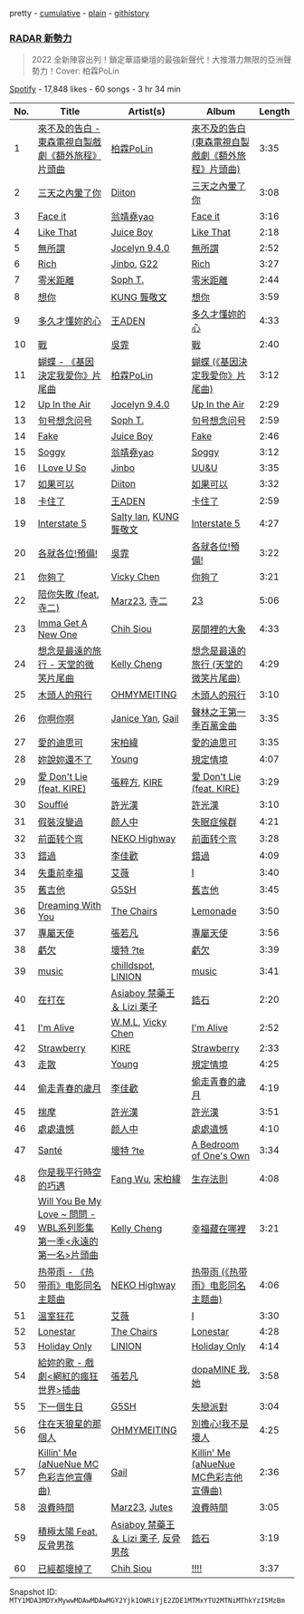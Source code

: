 pretty - [cumulative](/playlists/cumulative/37i9dQZF1DX2P3E6UOxZyt.md) - [plain](/playlists/plain/37i9dQZF1DX2P3E6UOxZyt) - [githistory](https://github.githistory.xyz/mackorone/spotify-playlist-archive/blob/main/playlists/plain/37i9dQZF1DX2P3E6UOxZyt)

### [RADAR 新勢力](https://open.spotify.com/playlist/37i9dQZF1DX2P3E6UOxZyt)

> 2022 全新陣容出列！鎖定華語樂壇的最強新聲代！大推潛力無限的亞洲聲勢力！Cover: 柏霖PoLin

[Spotify](https://open.spotify.com/user/spotify) - 17,848 likes - 60 songs - 3 hr 34 min

| No. | Title | Artist(s) | Album | Length |
|---|---|---|---|---|
| 1 | [來不及的告白 \- 東森電視自製戲劇《額外旅程》片頭曲](https://open.spotify.com/track/3Yip2BwY2pv3B8WN5JIBqD) | [柏霖PoLin](https://open.spotify.com/artist/42UhEbkOaTEwJKWmf7xlfZ) | [來不及的告白 \(東森電視自製戲劇《額外旅程》片頭曲\)](https://open.spotify.com/album/4bSV4Nba05BmRD919Oobpb) | 3:35 |
| 2 | [三天之內暈了你](https://open.spotify.com/track/2sTgpjvhk5NYKtGO6LWogR) | [Diiton](https://open.spotify.com/artist/4igBpYxC0VLHP0Cz2BH2dQ) | [三天之內暈了你](https://open.spotify.com/album/5DsNlpKAXLgQJUh2M8xcRP) | 3:08 |
| 3 | [Face it](https://open.spotify.com/track/73g9BMuFvW58YBuHXAqSqf) | [翁靖堯yao](https://open.spotify.com/artist/6i8TiylkUFKqXajJM69a7N) | [Face it](https://open.spotify.com/album/1eYJkeYUil7BCp162Llhbr) | 3:16 |
| 4 | [Like That](https://open.spotify.com/track/4UqLJ5I3ErvzJVFG0JQ66w) | [Juice Boy](https://open.spotify.com/artist/2PRHe0bqimdQP9pSORGE6H) | [Like That](https://open.spotify.com/album/7fsIJdDM2S39JCG2UsruLg) | 2:18 |
| 5 | [無所謂](https://open.spotify.com/track/1dPtFcK3m7dTtIBe3AwurO) | [Jocelyn 9.4.0](https://open.spotify.com/artist/4xu7XEr8It4loGPeZnJcqZ) | [無所謂](https://open.spotify.com/album/5WXptJIuAu3IJ5RuOHRtxQ) | 2:52 |
| 6 | [Rich](https://open.spotify.com/track/2xRvSUwY1fZmcOKshehMLn) | [Jinbo](https://open.spotify.com/artist/2QlEDg87oaNdcAA1O7dIIC), [G22](https://open.spotify.com/artist/5xRZqaqEy9SX8GrmtXoSGT) | [Rich](https://open.spotify.com/album/6lEf40SnNDQRuC2a6myp5O) | 3:27 |
| 7 | [零米距離](https://open.spotify.com/track/4s5Zo94S9qBeiUcXHF91fp) | [Soph T.](https://open.spotify.com/artist/2lP0iXobpSDobEhi2eI4eP) | [零米距離](https://open.spotify.com/album/5JXMpRfrSoOyaWd7fAhGM1) | 2:44 |
| 8 | [想你](https://open.spotify.com/track/7vAwqw2kiPVUTdI6SBouwy) | [KUNG 龔敬文](https://open.spotify.com/artist/568gCUXvFfGIyVUQ2SZa3R) | [想你](https://open.spotify.com/album/7xqdWIv7RyrvVwuHrTou9Q) | 3:59 |
| 9 | [多久才懂妳的心](https://open.spotify.com/track/3bKO2AM761yeB65LFdVcK4) | [王ADEN](https://open.spotify.com/artist/4ecBfM4xa6ZLDr7P8lsyTV) | [多久才懂妳的心](https://open.spotify.com/album/1SGOcsiww6DSQj6OL6FA0U) | 4:33 |
| 10 | [戰](https://open.spotify.com/track/0rV6J7qM31GxU9p4Mf7gBd) | [吳霏](https://open.spotify.com/artist/2q5HrJWKwU4iHaTTSKGZC4) | [戰](https://open.spotify.com/album/2pwg7cIxiYOc2M5lBoCEAq) | 2:40 |
| 11 | [蝴蝶 \- 《基因決定我愛你》片尾曲](https://open.spotify.com/track/2FhgTu8oT3qDgGKsnzerQQ) | [柏霖PoLin](https://open.spotify.com/artist/42UhEbkOaTEwJKWmf7xlfZ) | [蝴蝶 \(《基因決定我愛你》片尾曲\)](https://open.spotify.com/album/4C5ScE6NOUTKaLHFjiFvtw) | 3:12 |
| 12 | [Up In the Air](https://open.spotify.com/track/7eEpzdJJX8AE4Fweh9vx45) | [Jocelyn 9.4.0](https://open.spotify.com/artist/4xu7XEr8It4loGPeZnJcqZ) | [Up In the Air](https://open.spotify.com/album/0wrRmU5Lrv1Zbzlt64qKxJ) | 2:29 |
| 13 | [句号想念问号](https://open.spotify.com/track/7ka7lf2RSsKpBncHGrxE3A) | [Soph T.](https://open.spotify.com/artist/2lP0iXobpSDobEhi2eI4eP) | [句号想念问号](https://open.spotify.com/album/37RjBAZMoEQAnmbOC3BRJF) | 2:59 |
| 14 | [Fake](https://open.spotify.com/track/64ZhoHFCA4xEdhuaqdwlGF) | [Juice Boy](https://open.spotify.com/artist/2PRHe0bqimdQP9pSORGE6H) | [Fake](https://open.spotify.com/album/0BMKIpy6FCzDqFTwQldV5z) | 2:46 |
| 15 | [Soggy](https://open.spotify.com/track/1xX6bPNSdjpHiJTDRt2rOy) | [翁靖堯yao](https://open.spotify.com/artist/6i8TiylkUFKqXajJM69a7N) | [Soggy](https://open.spotify.com/album/196bfmnRG1paG7aplcJoWj) | 3:12 |
| 16 | [I Love U So](https://open.spotify.com/track/6vdEahxBwLid3eXOQXYGow) | [Jinbo](https://open.spotify.com/artist/2QlEDg87oaNdcAA1O7dIIC) | [UU&U](https://open.spotify.com/album/78XT5si8Zp3XhRQEiPZ1pr) | 3:35 |
| 17 | [如果可以](https://open.spotify.com/track/6pNoP0b0YbSaqt86nz0gtE) | [Diiton](https://open.spotify.com/artist/4igBpYxC0VLHP0Cz2BH2dQ) | [如果可以](https://open.spotify.com/album/2eNUGYzaHLgaAFKi4KgpIA) | 3:32 |
| 18 | [卡住了](https://open.spotify.com/track/0QlFpakc8R9rWbVpJD8rj4) | [王ADEN](https://open.spotify.com/artist/4ecBfM4xa6ZLDr7P8lsyTV) | [卡住了](https://open.spotify.com/album/1rsu3gm5X00NlUqaEBbZP7) | 2:59 |
| 19 | [Interstate 5](https://open.spotify.com/track/0JmpWzfKEY3AszCbsoyx6x) | [Salty Ian](https://open.spotify.com/artist/606nTAxPsLROdPC6jQ2S4F), [KUNG 龔敬文](https://open.spotify.com/artist/568gCUXvFfGIyVUQ2SZa3R) | [Interstate 5](https://open.spotify.com/album/4ib0gW6YDznsEiQI537xgx) | 4:27 |
| 20 | [各就各位!預備!](https://open.spotify.com/track/26GJ3VhzsYhhdKB7E2Q7F5) | [吳霏](https://open.spotify.com/artist/2q5HrJWKwU4iHaTTSKGZC4) | [各就各位!預備!](https://open.spotify.com/album/5V1WgnpWAL3wYsNqwXCAcP) | 3:22 |
| 21 | [你夠了](https://open.spotify.com/track/5vJ2Hw5FQShQIpyDqgQlCR) | [Vicky Chen](https://open.spotify.com/artist/01u3qI3xMGFvktXyRSMGRZ) | [你夠了](https://open.spotify.com/album/0aBj80EllGcejy9XcavrtZ) | 3:21 |
| 22 | [陪你失敗 \(feat\. 寺二\)](https://open.spotify.com/track/53EYK5DubMOz2x71TZERPl) | [Marz23](https://open.spotify.com/artist/4XBG26mgvzGqT09eopG4d9), [寺二](https://open.spotify.com/artist/1EMVtU2X6lNkNNfALzCEuT) | [23](https://open.spotify.com/album/1i9NZgKrjl9gQVIczUEJYh) | 5:06 |
| 23 | [Imma Get A New One](https://open.spotify.com/track/0WSTcd9inhbtHhV9vi1jDQ) | [Chih Siou](https://open.spotify.com/artist/6cMRDBCHMYjyCH2D0s6uzr) | [房間裡的大象](https://open.spotify.com/album/1hLOyMZ8n5dmBckqXkToIG) | 4:33 |
| 24 | [想念是最遠的旅行 \- 天堂的微笑片尾曲](https://open.spotify.com/track/2IAaZAj9nwEgvMCpV4GcGa) | [Kelly Cheng](https://open.spotify.com/artist/1z3k20gEtPm6SKPGPvokDg) | [想念是最遠的旅行 \(天堂的微笑片尾曲\)](https://open.spotify.com/album/3XsuB5NPeWvyfAI9B42Ub1) | 4:29 |
| 25 | [木頭人的飛行](https://open.spotify.com/track/4GYYWzauSMxdeMcawMMZX2) | [OHMYMEITING](https://open.spotify.com/artist/5ejbZdon0riCxa7GyJNEAx) | [木頭人的飛行](https://open.spotify.com/album/469Eh4wVgpq7Xw5lpBGEAV) | 3:10 |
| 26 | [你啊你啊](https://open.spotify.com/track/3XZm6Oodp4jBnJUYe2lRSv) | [Janice Yan](https://open.spotify.com/artist/3r5bFY2H54Y0YGIDzAo1xp), [Gail](https://open.spotify.com/artist/6l81JeOQ3usizemdSG6mP7) | [聲林之王第一季百萬金曲](https://open.spotify.com/album/0C8lOZOGO4wOu8NPyiyDuf) | 3:35 |
| 27 | [愛的迪思可](https://open.spotify.com/track/1eS2RQqs6lknJHGAjfmiv4) | [宋柏緯](https://open.spotify.com/artist/1LWJ9mrDCPd3HB2Kp1RDXK) | [愛的迪思可](https://open.spotify.com/album/6Z7JGLe70CFnXlIUwCkCue) | 3:35 |
| 28 | [妳說妳還不了](https://open.spotify.com/track/1PAZp3Hl6Fbj4pPkHFkyKm) | [Young](https://open.spotify.com/artist/7tuUo4Kby0sTXYcctxdlYa) | [規定情境](https://open.spotify.com/album/4mpAbNAVOM2j6pAsanglOi) | 4:07 |
| 29 | [愛 Don't Lie \(feat\. KIRE\)](https://open.spotify.com/track/2uQBmTqgkt7HGexSXEDEuM) | [張粹方](https://open.spotify.com/artist/7oBIFoqEP2zwnJa2HL6h0l), [KIRE](https://open.spotify.com/artist/2KZp9cq9DQ9unz17ohWTlL) | [愛 Don't Lie \(feat\. KIRE\)](https://open.spotify.com/album/7kLlhCfGCLUG20qiWBI0zq) | 3:29 |
| 30 | [Soufflé](https://open.spotify.com/track/6m7h2pLpDVSGFFFfFBS2VL) | [許光漢](https://open.spotify.com/artist/3hhUgkTf3fFYGogFMbV5Wv) | [許光漢](https://open.spotify.com/album/3w2vtxAWKHXvLRIaS5LITp) | 3:10 |
| 31 | [假裝沒變過](https://open.spotify.com/track/0kWUppVLq3IIvXjq36v8EU) | [颜人中](https://open.spotify.com/artist/5PNcqs6EtD6gSXgUiiJIUU) | [失眠症候群](https://open.spotify.com/album/1XD00QTaV6BAcPdsmGzyyN) | 4:21 |
| 32 | [前面转个弯](https://open.spotify.com/track/1R5L6GWG5ir4UoiP7sosEp) | [NEKO Highway](https://open.spotify.com/artist/2qO2tbo4OI29yMSM3WJ0bX) | [前面转个弯](https://open.spotify.com/album/1xmW2luzaHK2LKkuOuzsqn) | 3:28 |
| 33 | [錯過](https://open.spotify.com/track/7rIwDvcfedU6IfqIcweezM) | [李佳歡](https://open.spotify.com/artist/7sxOGIcUrfCGeTe79YYutH) | [錯過](https://open.spotify.com/album/1sg7gVYA2JDl0aCJiWFuuC) | 4:09 |
| 34 | [失重前幸福](https://open.spotify.com/track/3SJgTyb8a7z66suw0kBZ0T) | [艾薇](https://open.spotify.com/artist/0RaC2hXyniYsju0mCSNz90) | [I](https://open.spotify.com/album/26yqvFjCkJ4W69WDtnnz6f) | 3:40 |
| 35 | [舊吉他](https://open.spotify.com/track/0uzCjSRzNUtjga2EBHMcZS) | [G5SH](https://open.spotify.com/artist/0FQHLgDeg1QZGzkyRxAPRd) | [舊吉他](https://open.spotify.com/album/0OeBgpBdO48hW2S8YGO4IH) | 3:45 |
| 36 | [Dreaming With You](https://open.spotify.com/track/0hoiu4phiHzoJwhl5kutX3) | [The Chairs](https://open.spotify.com/artist/4IlxI05VmVDx8ShdgKEnLK) | [Lemonade](https://open.spotify.com/album/3PnXCpHaHzGVm3viOLUKPO) | 3:50 |
| 37 | [專屬天使](https://open.spotify.com/track/5dDHCutM1wE6BsuOh8hYit) | [張若凡](https://open.spotify.com/artist/3vt8C5pqh2fk4KaXpfSvxk) | [專屬天使](https://open.spotify.com/album/2GRc9GiWNpRohx8L5O34Xg) | 3:56 |
| 38 | [虧欠](https://open.spotify.com/track/5yiJ65THPeXiZFcYwh8t1U) | [壞特 ?te](https://open.spotify.com/artist/7DZtdN4x13Amjw87cjdffb) | [虧欠](https://open.spotify.com/album/0UvqTkCJvKAt4W20NGu4SG) | 3:39 |
| 39 | [music](https://open.spotify.com/track/1my6WsRdwWkB8rNRL9U0wi) | [chilldspot](https://open.spotify.com/artist/4uJKSLGvdvinobijrcfKw4), [LINION](https://open.spotify.com/artist/26OkmynS2y6LiuUWz3yeqT) | [music](https://open.spotify.com/album/74f2abiQasJUuM0HlRTjM8) | 3:41 |
| 40 | [在打在](https://open.spotify.com/track/3Kl6J9XdFk0nWnHIaevtjw) | [Asiaboy 禁藥王 ＆ Lizi 栗子](https://open.spotify.com/artist/460u7AKt1ZvsPMB0zoXuAQ) | [鋯石](https://open.spotify.com/album/2smL9jDi65yQmWPeKMaXaY) | 2:20 |
| 41 | [I'm Alive](https://open.spotify.com/track/0FfNFvy5KRRyB2snvK39zL) | [W.M.L](https://open.spotify.com/artist/5PeVQEj4Yr0TB9CuG83dPB), [Vicky Chen](https://open.spotify.com/artist/01u3qI3xMGFvktXyRSMGRZ) | [I'm Alive](https://open.spotify.com/album/494KRb9whsEPJ0IjKS4Dji) | 2:52 |
| 42 | [Strawberry](https://open.spotify.com/track/6G7o4jAd4EYFH0GDviT4lj) | [KIRE](https://open.spotify.com/artist/2KZp9cq9DQ9unz17ohWTlL) | [Strawberry](https://open.spotify.com/album/6Svok47SrVCMuGxIeV0m3M) | 2:33 |
| 43 | [走散](https://open.spotify.com/track/3S1MwunjjH7XGEUT9MS6Me) | [Young](https://open.spotify.com/artist/7tuUo4Kby0sTXYcctxdlYa) | [規定情境](https://open.spotify.com/album/4mpAbNAVOM2j6pAsanglOi) | 4:25 |
| 44 | [偷走青春的歲月](https://open.spotify.com/track/4NEt76oRzbOeJeGFmmG4nn) | [李佳歡](https://open.spotify.com/artist/7sxOGIcUrfCGeTe79YYutH) | [偷走青春的歲月](https://open.spotify.com/album/2tJ659pRFGkbC9ibRswD8D) | 4:19 |
| 45 | [揣摩](https://open.spotify.com/track/2iVgPTx2uGBwHzre52clg3) | [許光漢](https://open.spotify.com/artist/3hhUgkTf3fFYGogFMbV5Wv) | [許光漢](https://open.spotify.com/album/3w2vtxAWKHXvLRIaS5LITp) | 3:51 |
| 46 | [處處遺憾](https://open.spotify.com/track/6vcl5gHFcDmGnioPoHBxER) | [颜人中](https://open.spotify.com/artist/5PNcqs6EtD6gSXgUiiJIUU) | [處處遺憾](https://open.spotify.com/album/6pCW8bXJ2lt3QBU5dFXGdu) | 4:10 |
| 47 | [Santé](https://open.spotify.com/track/0Ykbr3QGOHAYmuX5BIk1ig) | [壞特 ?te](https://open.spotify.com/artist/7DZtdN4x13Amjw87cjdffb) | [A Bedroom of One's Own](https://open.spotify.com/album/106w7wcRpHY8hqHhajG3nb) | 3:34 |
| 48 | [你是我平行時空的巧遇](https://open.spotify.com/track/14ilwetmdS6oUmbtBCvvRG) | [Fang Wu](https://open.spotify.com/artist/2GluLnUHh09d9sUXwpoMJu), [宋柏緯](https://open.spotify.com/artist/1LWJ9mrDCPd3HB2Kp1RDXK) | [生存法則](https://open.spotify.com/album/2WtwxC5NNElvkYrr7zsSDc) | 4:08 |
| 49 | [Will You Be My Love \~ 問問 \- WBL系列影集第一季<永遠的第一名>片頭曲](https://open.spotify.com/track/22AmTAbvl3IjUodDT3JInW) | [Kelly Cheng](https://open.spotify.com/artist/1z3k20gEtPm6SKPGPvokDg) | [幸福藏在哪裡](https://open.spotify.com/album/42hG3NcL7q3E451ij9KTnZ) | 3:21 |
| 50 | [热带雨 \- 《热带雨》电影同名主题曲](https://open.spotify.com/track/7JrUmfeLQTT4zO0KAqnBIe) | [NEKO Highway](https://open.spotify.com/artist/2qO2tbo4OI29yMSM3WJ0bX) | [热带雨 \(《热带雨》电影同名主题曲\)](https://open.spotify.com/album/6JHeFZxMEsEbnTAqK8cK2O) | 4:06 |
| 51 | [溫室狂花](https://open.spotify.com/track/00aJoSrsoDIzFznPDkBUFP) | [艾薇](https://open.spotify.com/artist/0RaC2hXyniYsju0mCSNz90) | [I](https://open.spotify.com/album/26yqvFjCkJ4W69WDtnnz6f) | 3:30 |
| 52 | [Lonestar](https://open.spotify.com/track/0y3skHpU8JN23aFHgvya6t) | [The Chairs](https://open.spotify.com/artist/4IlxI05VmVDx8ShdgKEnLK) | [Lonestar](https://open.spotify.com/album/0NWEZ50wiCMLP2SiFXyMEv) | 4:28 |
| 53 | [Holiday Only](https://open.spotify.com/track/13xSCpapdAiR1bPWwoZp1y) | [LINION](https://open.spotify.com/artist/26OkmynS2y6LiuUWz3yeqT) | [Holiday Only](https://open.spotify.com/album/1W0r6fsyYXIWVRJKR8cWfw) | 4:14 |
| 54 | [給妳的歌 \- 戲劇<網紅的瘋狂世界>插曲](https://open.spotify.com/track/4JDeSXA5DS365GDu3peN3K) | [張若凡](https://open.spotify.com/artist/3vt8C5pqh2fk4KaXpfSvxk) | [dopaMINE 我,她](https://open.spotify.com/album/52S6rk20AFlIRBmOd214NN) | 3:58 |
| 55 | [下一個生日](https://open.spotify.com/track/4Rh6Db9yDSr0RLquKzuIXI) | [G5SH](https://open.spotify.com/artist/0FQHLgDeg1QZGzkyRxAPRd) | [失戀派對](https://open.spotify.com/album/6lKlJpAoWW8VPhbNkuQRGf) | 3:04 |
| 56 | [住在天狼星的那個人](https://open.spotify.com/track/4Bk3BgijYqulnENTBLVBTo) | [OHMYMEITING](https://open.spotify.com/artist/5ejbZdon0riCxa7GyJNEAx) | [別擔心!我不是壞人](https://open.spotify.com/album/5RPKmf0HbLR3vYFaU0x0dA) | 4:25 |
| 57 | [Killin' Me \(aNueNue MC色彩吉他宣傳曲\)](https://open.spotify.com/track/5PpPbVrs8A420BrabyPOGa) | [Gail](https://open.spotify.com/artist/6l81JeOQ3usizemdSG6mP7) | [Killin' Me \(aNueNue MC色彩吉他宣傳曲\)](https://open.spotify.com/album/15g03MvPSXzmvra2cLxvgc) | 2:36 |
| 58 | [浪費時間](https://open.spotify.com/track/4vSEkALKd7ksHwphWg3oNS) | [Marz23](https://open.spotify.com/artist/4XBG26mgvzGqT09eopG4d9), [Jutes](https://open.spotify.com/artist/53fzjsJnjEKkA6TdncuIM4) | [浪費時間](https://open.spotify.com/album/3CSze05DeS7ElFA5ppOcNP) | 3:05 |
| 59 | [積極太陽 Feat\. 反骨男孩](https://open.spotify.com/track/77FbbfzQ315DZCGlAcIBXM) | [Asiaboy 禁藥王 ＆ Lizi 栗子](https://open.spotify.com/artist/460u7AKt1ZvsPMB0zoXuAQ), [反骨男孩](https://open.spotify.com/artist/7aaZll9P7r7OuplQY2F5zk) | [鋯石](https://open.spotify.com/album/2smL9jDi65yQmWPeKMaXaY) | 3:19 |
| 60 | [已經都壞掉了](https://open.spotify.com/track/63SsfMEls60dFyvkcFIkz9) | [Chih Siou](https://open.spotify.com/artist/6cMRDBCHMYjyCH2D0s6uzr) | [!!!!](https://open.spotify.com/album/58CASB7bpccJHW3Xdx0OaY) | 3:37 |

Snapshot ID: `MTY1MDA3MDYxMywwMDAwMDAwMGY2Yjk1OWRiYjE2ZDE1MTMxYTU2MTNiMThkYzI5MzBm`
